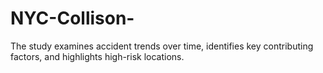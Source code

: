 # NYC-Collison-
The study examines accident trends over time, identifies key contributing factors, and highlights high-risk locations.
